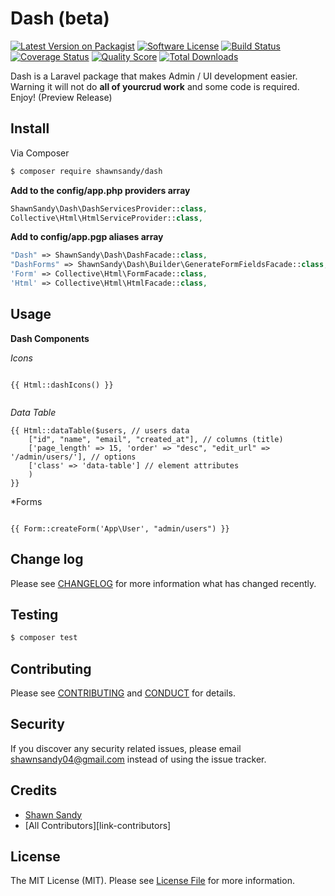 # Dash (beta)

[![Latest Version on Packagist][ico-version]][link-packagist]
[![Software License][ico-license]](LICENSE.md)
[![Build Status][ico-travis]][link-travis]
[![Coverage Status][ico-scrutinizer]][link-scrutinizer]
[![Quality Score][ico-code-quality]][link-code-quality]
[![Total Downloads][ico-downloads]][link-downloads]

Dash is a Laravel package that makes Admin / UI development easier. Warning it will not do **all of yourcrud work** and some code is required. Enjoy! (Preview Release)

## Install

Via Composer

``` bash
$ composer require shawnsandy/dash
```

__Add to the config/app.php providers array__ 

``` php
ShawnSandy\Dash\DashServicesProvider::class,
Collective\Html\HtmlServiceProvider::class,
```

__Add to config/app.pgp aliases array__

```php 
"Dash" => ShawnSandy\Dash\DashFacade::class,
"DashForms" => ShawnSandy\Dash\Builder\GenerateFormFieldsFacade::class,
'Form' => Collective\Html\FormFacade::class,
'Html' => Collective\Html\HtmlFacade::class,

```

## Usage

__Dash Components__


*Icons*

``` blade

{{ Html::dashIcons() }} 


```


*Data Table*

``` blade
{{ Html::dataTable($users, // users data
    ["id", "name", "email", "created_at"], // columns (title)
    ['page_length' => 15, 'order' => "desc", "edit_url" => '/admin/users/'], // options
    ['class' => 'data-table'] // element attributes
    )
}}

```

*Forms

``` blade

{{ Form::createForm('App\User', "admin/users") }}

```

## Change log

Please see [CHANGELOG](CHANGELOG.md) for more information what has changed recently.

## Testing

``` bash
$ composer test
```

## Contributing

Please see [CONTRIBUTING](CONTRIBUTING.md) and [CONDUCT](CONDUCT.md) for details.

## Security

If you discover any security related issues, please email shawnsandy04@gmail.com instead of using the issue tracker.

## Credits

- [Shawn Sandy][link-author]
- [All Contributors][link-contributors]

## License

The MIT License (MIT). Please see [License File](LICENSE.md) for more information.

[ico-version]: https://img.shields.io/packagist/v/shawnsandy/dash.svg?style=flat-square
[ico-license]: https://img.shields.io/badge/license-MIT-brightgreen.svg?style=flat-square
[ico-travis]: https://img.shields.io/travis/shawnsandy/dash/master.svg?style=flat-square
[ico-scrutinizer]: https://img.shields.io/scrutinizer/coverage/g/shawnsandy/dash.svg?style=flat-square
[ico-code-quality]: https://img.shields.io/scrutinizer/g/shawnsandy/dash.svg?style=flat-square
[ico-downloads]: https://img.shields.io/packagist/dt/shawnsandy/dash.svg?style=flat-square

[link-packagist]: https://packagist.org/packages/shawnsandy/dash
[link-travis]: https://travis-ci.org/shawnsandy/dash
[link-scrutinizer]: https://scrutinizer-ci.com/g/shawnsandy/dash/code-structure
[link-code-quality]: https://scrutinizer-ci.com/g/shawnsandy/dash
[link-downloads]: https://packagist.org/packages/shawnsandy/dash
[link-author]: https://github.com/shawnsandy

